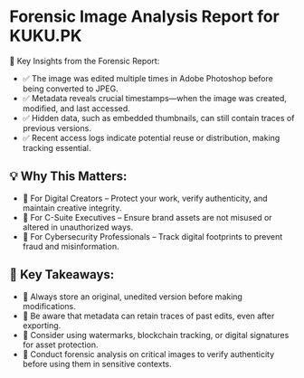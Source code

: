 # Forensic Image Analysis Report for KUKU.PK

📌 Key Insights from the Forensic Report:

-  ✅ The image was edited multiple times in Adobe Photoshop before being converted to JPEG.
-  ✅ Metadata reveals crucial timestamps—when the image was created, modified, and last accessed.
-  ✅ Hidden data, such as embedded thumbnails, can still contain traces of previous versions.
-  ✅ Recent access logs indicate potential reuse or distribution, making tracking essential.

## 💡 Why This Matters:
- 🔹 For Digital Creators – Protect your work, verify authenticity, and maintain creative integrity.
- 🔹 For C-Suite Executives – Ensure brand assets are not misused or altered in unauthorized ways.
- 🔹 For Cybersecurity Professionals – Track digital footprints to prevent fraud and misinformation.

## 🚀 Key Takeaways:
- 🔹 Always store an original, unedited version before making modifications.
- 🔹 Be aware that metadata can retain traces of past edits, even after exporting.
- 🔹 Consider using watermarks, blockchain tracking, or digital signatures for asset protection.
- 🔹 Conduct forensic analysis on critical images to verify authenticity before using them in sensitive contexts.
